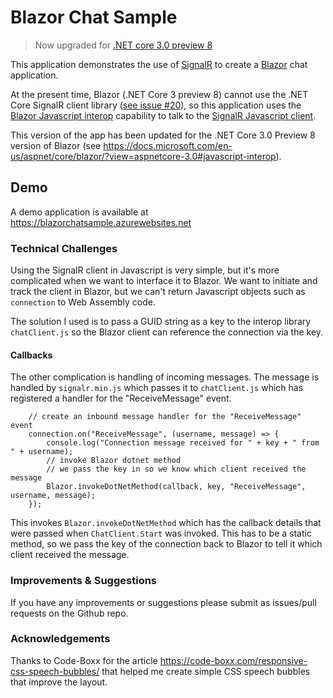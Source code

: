 # Blazor Chat Sample

> Now upgraded for [.NET core 3.0 preview 8](https://devblogs.microsoft.com/aspnet/asp-net-core-and-blazor-updates-in-net-core-3-0-preview-8/)

This application demonstrates the use of [SignalR](https://www.asp.net/signalr) 
to create a [Blazor](https://blazor.net/) chat application.

At the present time, Blazor (.NET Core 3 preview 8) cannot use the .NET Core SignalR client library 
([see issue #20](https://github.com/aspnet/Blazor/issues/20)), so this application uses the 
[Blazor Javascript interop](https://docs.microsoft.com/en-us/aspnet/core/blazor/javascript-interop?view=aspnetcore-3.0)
capability to talk to the [SignalR Javascript client](https://docs.microsoft.com/en-us/aspnet/core/signalr/javascript-client?view=aspnetcore-2.2).
        
This version of the app has been updated for the .NET Core 3.0 Preview 8 version of Blazor
(see https://docs.microsoft.com/en-us/aspnet/core/blazor/?view=aspnetcore-3.0#javascript-interop). 

## Demo

A demo application is available at https://blazorchatsample.azurewebsites.net 

### Technical Challenges 

Using the SignalR client in Javascript is very simple, but it's more complicated when we want to 
interface it to Blazor. We want to initiate and track the client in Blazor, but we can't return 
Javascript objects such as `connection` to Web Assembly code.

The solution I used is to pass a GUID string as a key to the interop library `chatClient.js` so 
the Blazor client can reference the connection via the key.

#### Callbacks

The other complication is handling of incoming messages. The message is handled by `signalr.min.js`
which passes it to `chatClient.js` which has registered a handler for the "ReceiveMessage" event.
```
    // create an inbound message handler for the "ReceiveMessage" event
    connection.on("ReceiveMessage", (username, message) => {
        console.log("Connection message received for " + key + " from " + username);
        // invoke Blazor dotnet method 
        // we pass the key in so we know which client received the message
        Blazor.invokeDotNetMethod(callback, key, "ReceiveMessage", username, message);
    });
```
This invokes `Blazor.invokeDotNetMethod` which has the callback details that were passed 
when `ChatClient.Start` was invoked. This has to be a static method, so we pass the key of
the connection back to Blazor to tell it which client received the message.

### Improvements & Suggestions

If you have any improvements or suggestions please submit as issues/pull requests on the Github repo.

### Acknowledgements

Thanks to Code-Boxx for the article https://code-boxx.com/responsive-css-speech-bubbles/ 
that helped me create simple CSS speech bubbles that improve the layout.
